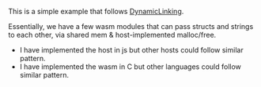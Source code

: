 This is a simple example that follows [DynamicLinking](https://github.com/WebAssembly/tool-conventions/blob/main/DynamicLinking.md).

Essentially, we have a few wasm modules that can pass structs and strings to each other, via shared mem & host-implemented malloc/free.

- I have implemented the host in js but other hosts could follow similar pattern.
- I have implemented the wasm in C but other languages could follow similar pattern.
